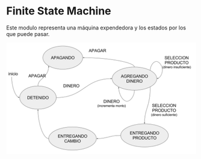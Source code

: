 # Finite State Machine

Este modulo representa una máquina expendedora y los estados por los que puede pasar. 

![alt text](fsm-ejemplo.png "Estados de la máquina expendedora")